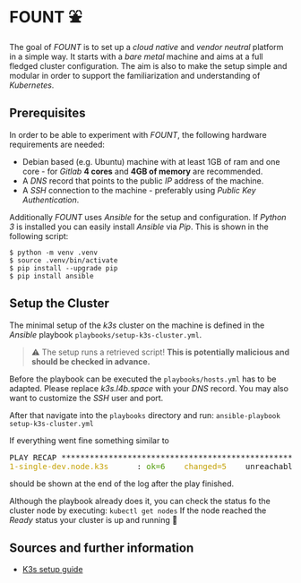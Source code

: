 # FOUNT :fountain:

The goal of _FOUNT_ is to set up a _cloud native_ and _vendor neutral_ platform in a simple way.
It starts with a _bare metal_ machine and aims at a full fledged cluster configuration.
The aim is also to make the setup simple and modular in order to support the familiarization and understanding of _Kubernetes_.

## Prerequisites

In order to be able to experiment with _FOUNT_, the following hardware requirements are needed:

- Debian based (e.g. Ubuntu) machine with at least 1GB of ram and one core - for _Gitlab_ **4 cores** and **4GB of memory** are recommended.
- A _DNS_ record that points to the public _IP_ address of the machine.
- A _SSH_ connection to the machine - preferably using _Public Key Authentication_.

Additionally _FOUNT_ uses _Ansible_ for the setup and configuration.
If _Python 3_ is installed you can easily install _Ansible_ via _Pip_.
This is shown in the following script:

```shell script
$ python -m venv .venv
$ source .venv/bin/activate
$ pip install --upgrade pip
$ pip install ansible
```

## Setup the Cluster

The minimal setup of the _k3s_ cluster on the machine is defined in the _Ansible_ playbook `playbooks/setup-k3s-cluster.yml`.

> :warning: The setup runs a retrieved script! **This is potentially malicious and should be checked in advance.**

Before the playbook can be executed the `playbooks/hosts.yml` has to be adapted.
Please replace _k3s.l4b.space_ with your _DNS_ record.
You may also want to customize the _SSH_ user and port.

After that navigate into the `playbooks` directory and run: `ansible-playbook setup-k3s-cluster.yml`

If everything went fine something similar to

<pre>PLAY RECAP ******************************************************************************************************************
<font color="#C4A000">1-single-dev.node.k3s</font>      : <font color="#4E9A06">ok=6   </font> <font color="#C4A000">changed=5   </font> unreachable=0    failed=0    skipped=0    rescued=0    ignored=0   
</pre>

should be shown at the end of the log after the play finished.

Although the playbook already does it, you can check the status fo the cluster node by executing: `kubectl get nodes`
If the node reached the _Ready_ status your cluster is up and running :tada:

## Sources and further information

- [K3s setup guide](https://rancher.com/docs/k3s/latest/en/installation/install-options/)
